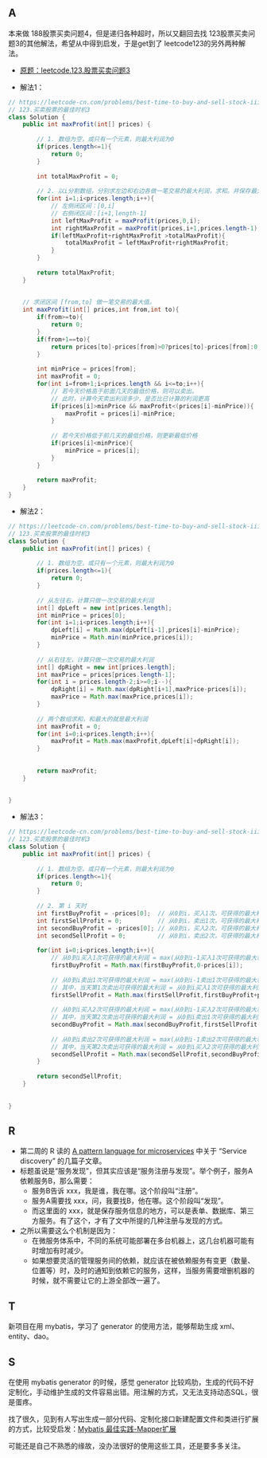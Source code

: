 

## A

本来做 188股票买卖问题4，但是递归各种超时，所以又翻回去找 123股票买卖问题3的其他解法，希望从中得到启发，于是get到了 leetcode123的另外两种解法。

- [原题：leetcode.123.股票买卖问题3](https://leetcode-cn.com/problems/best-time-to-buy-and-sell-stock-iii/)

- 解法1：
```java
// https://leetcode-cn.com/problems/best-time-to-buy-and-sell-stock-iii/
// 123.买卖股票的最佳时机3
class Solution {
    public int maxProfit(int[] prices) {
        
        // 1. 数组为空，或只有一个元素，则最大利润为0
        if(prices.length<=1){
            return 0;
        }
        
        int totalMaxProfit = 0;
        
        // 2. 以i分割数组，分别求左边和右边各做一笔交易的最大利润，求和。并保存最大的和，即为全局最大利润
        for(int i=1;i<prices.length;i++){
            // 左侧闭区间：[0,i]
            // 右侧闭区间：[i+1,length-1]
            int leftMaxProfit = maxProfit(prices,0,i);
            int rightMaxProfit = maxProfit(prices,i+1,prices.length-1);
            if(leftMaxProfit+rightMaxProfit >totalMaxProfit){
                totalMaxProfit = leftMaxProfit+rightMaxProfit;
            }
        }
        
        return totalMaxProfit;
    }
    
    
    // 求闭区间 [from,to] 做一笔交易的最大值。
    int maxProfit(int[] prices,int from,int to){
        if(from>=to){
            return 0;
        }
        if(from+1==to){
            return prices[to]-prices[from]>0?prices[to]-prices[from]:0;
        }
        
        int minPrice = prices[from];
        int maxProfit = 0;
        for(int i=from+1;i<prices.length && i<=to;i++){
            // 若今天价格高于前面几天的最低价格，则可以卖出。
            // 此时，计算今天卖出利润多少，是否比已计算的利润更高
            if(prices[i]>minPrice && maxProfit<(prices[i]-minPrice)){
                maxProfit = prices[i]-minPrice;
            }
            
            // 若今天价格低于前几天的最低价格，则更新最低价格
            if(prices[i]<minPrice){
                minPrice = prices[i];
            }
        }
        
        return maxProfit;
    }
}
```

- 解法2：
```java
// https://leetcode-cn.com/problems/best-time-to-buy-and-sell-stock-iii/
// 123.买卖股票的最佳时机3
class Solution {
    public int maxProfit(int[] prices) {
        
        // 1. 数组为空，或只有一个元素，则最大利润为0
        if(prices.length<=1){
            return 0;
        }
        
        // 从左往右，计算只做一次交易的最大利润
        int[] dpLeft = new int[prices.length];
        int minPrice = prices[0];
        for(int i=1;i<prices.length;i++){
            dpLeft[i] = Math.max(dpLeft[i-1],prices[i]-minPrice);
            minPrice = Math.min(minPrice,prices[i]);
        }
        
        // 从右往左，计算只做一次交易的最大利润
        int[] dpRight = new int[prices.length];
        int maxPrice = prices[prices.length-1];
        for(int i = prices.length-2;i>=0;i--){
            dpRight[i] = Math.max(dpRight[i+1],maxPrice-prices[i]);
            maxPrice = Math.max(maxPrice,prices[i]);
        }
        
        // 两个数组求和，和最大的就是最大利润
        int maxProfit = 0;
        for(int i=0;i<prices.length;i++){
            maxProfit = Math.max(maxProfit,dpLeft[i]+dpRight[i]);
        }
        
        
        return maxProfit;
    }
    
    
}
```

- 解法3：
```java
// https://leetcode-cn.com/problems/best-time-to-buy-and-sell-stock-iii/
// 123.买卖股票的最佳时机3
class Solution {
    public int maxProfit(int[] prices) {
        
        // 1. 数组为空，或只有一个元素，则最大利润为0
        if(prices.length<=1){
            return 0;
        }
        
        // 2. 第 i 天时
        int firstBuyProfit = -prices[0];  // 从0到i，买入1次，可获得的最大利润。一定为负。
        int firstSellProfit = 0;          // 从0到i，卖出1次，可获得的最大利润
        int secondBuyProfit = -prices[0]; // 从0到i，买入2次，可获得的最大利润
        int secondSellProfit = 0;         // 从0到i，卖出2次，可获得的最大利润
        
        for(int i=0;i<prices.length;i++){
            // 从0到i买入1次可获得的最大利润 = max(从0到i-1买入1次可获得的最大利润，当天第1次买入可获得的最大利润 );
            firstBuyProfit = Math.max(firstBuyProfit,0-prices[i]);
            
            // 从0到i卖出1次可获得的最大利润 = max(从0到i-1卖出1次可获得的最大利润，当天第1次卖出可获得的最大利润);
            // 其中，当天第1次卖出可获得的最大利润 = 从0到i买入1次可获得的最大利润 + 当天价格。
            firstSellProfit = Math.max(firstSellProfit,firstBuyProfit+prices[i]);
            
            // 从0到i买入2次可获得的最大利润 = max(从0到i-1买入2次可获得的最大利润，当天第2次买入可获得的最大利润);
            // 其中，当天第2次卖出可获得的最大利润 = 从0到i卖出1次可获得的最大利润 - 当天价格。
            secondBuyProfit = Math.max(secondBuyProfit,firstSellProfit-prices[i]);
            
            // 从0到i卖出2次可获得的最大利润 = max(从0到i-1卖出2次可获得的最大利润，当天第2次卖出可获得的最大利润);
            // 其中，当天第2次卖出可获得的最大利润 = 从0到i买入2次可获得的最大利润 + 当天价格。
            secondSellProfit = Math.max(secondSellProfit,secondBuyProfit+prices[i]);
        }
        
        return secondSellProfit;
    }
    
    
}
```


## R
- 第二周的 R 读的 [A pattern language for microservices](https://microservices.io/patterns/index.html) 中关于 “Service discovery” 的几篇子文章。
- 标题虽说是“服务发现”，但其实应该是“服务注册与发现”。举个例子，服务A依赖服务B，那么需要：
  - 服务B告诉 xxx，我是谁，我在哪。这个阶段叫“注册”。
  - 服务A需要找 xxx，问，我要找B，他在哪。这个阶段叫“发现”。
  - 而这里面的 xxx，就是保存服务信息的地方，可以是表单、数据库、第三方服务。有了这个，才有了文中所提的几种注册与发现的方式。  
- 之所以需要这么个机制是因为：
  - 在微服务体系中，不同的系统可能部署在多台机器上，这几台机器可能有时增加有时减少。
  - 如果想要灵活的管理服务间的依赖，就应该在被依赖服务有变更（数量、位置等）时，及时的通知到依赖它的服务，这样，当服务需要增删机器的时候，就不需要让它的上游全部改一遍了。


## T
新项目在用 mybatis，学习了 generator 的使用方法，能够帮助生成 xml、entity、dao。


## S

在使用 mybatis generator 的时候，感觉 generator 比较鸡肋，生成的代码不好定制化，手动维护生成的文件容易出错。用注解的方式，又无法支持动态SQL，很是蛋疼。

找了很久，见到有人写出生成一部分代码、定制化接口新建配置文件和类进行扩展的方式，比较受启发：[Mybatis 最佳实践-Mapper扩展](http://sh.qihoo.com/pc/956d9da0ab58db9c7?sign=360_e39369d1)

可能还是自己不熟悉的缘故，没办法很好的使用这些工具，还是要多多关注。

